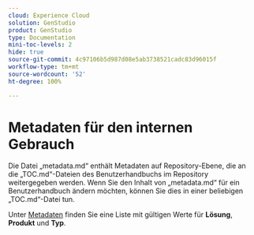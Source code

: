 ```yaml
---
cloud: Experience Cloud
solution: GenStudio
product: GenStudio
type: Documentation
mini-toc-levels: 2
hide: true
source-git-commit: 4c97106b5d987d08e5ab3738521cadc83d96015f
workflow-type: tm+mt
source-wordcount: '52'
ht-degree: 100%

---
```



# Metadaten für den internen Gebrauch

<!--
git-repo: https://github.com/AdobeDocs/genstudio.en
-->

Die Datei „metadata.md“ enthält Metadaten auf Repository-Ebene, die an die „TOC.md“-Dateien des Benutzerhandbuchs im Repository weitergegeben werden. Wenn Sie den Inhalt von „metadata.md“ für ein Benutzerhandbuch ändern möchten, können Sie dies in einer beliebigen „TOC.md“-Datei tun.

Unter [Metadaten](https://experienceleague.adobe.com/docs/authoring-guide-exl/using/editing/user-guide-setup/metadata.html?lang=de) finden Sie eine Liste mit gültigen Werte für **Lösung**, **Produkt** und **Typ**.

